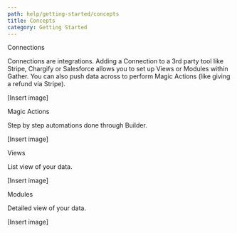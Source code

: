 ```yaml
---
path: help/getting-started/concepts
title: Concepts
category: Getting Started
---
```

Connections

Connections are integrations. Adding a Connection to a 3rd party tool like Stripe, Chargify or Salesforce allows you to set up Views or Modules within Gather. You can also push data across to perform Magic Actions (like giving a refund via Stripe).

\[Insert image]

Magic Actions

Step by step automations done through Builder. 

\[Insert image]

Views

List view of your data.

\[Insert image]

Modules

Detailed view of your data.

\[Insert image]
